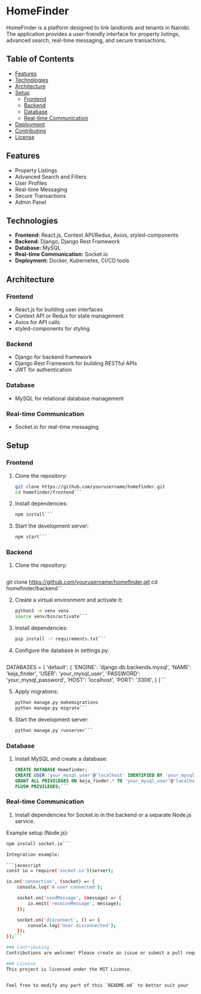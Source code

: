 # HomeFinder

HomeFinder is a platform designed to link landlords and tenants in Nairobi. The application provides a user-friendly interface for property listings, advanced search, real-time messaging, and secure transactions.

## Table of Contents

- [Features](#features)
- [Technologies](#technologies)
- [Architecture](#architecture)
- [Setup](#setup)
  - [Frontend](#frontend)
  - [Backend](#backend)
  - [Database](#database)
  - [Real-time Communication](#real-time-communication)
- [Deployment](#deployment)
- [Contributing](#contributing)
- [License](#license)

## Features

- Property Listings
- Advanced Search and Filters
- User Profiles
- Real-time Messaging
- Secure Transactions
- Admin Panel

## Technologies

- **Frontend:** React.js, Context API/Redux, Axios, styled-components
- **Backend:** Django, Django Rest Framework
- **Database:** MySQL
- **Real-time Communication:** Socket.io
- **Deployment:** Docker, Kubernetes, CI/CD tools

## Architecture

### Frontend

- React.js for building user interfaces
- Context API or Redux for state management
- Axios for API calls
- styled-components for styling

### Backend

- Django for backend framework
- Django Rest Framework for building RESTful APIs
- JWT for authentication

### Database

- MySQL for relational database management

### Real-time Communication

- Socket.io for real-time messaging

## Setup

### Frontend

1. Clone the repository:
   ```sh
   git clone https://github.com/yourusername/homefinder.git
   cd homefinder/frontend```

2. Install dependencies:

   ```sh
   npm install```

3. Start the development server:

   ```sh
   npm start```


### Backend
1. Clone the repository:

   ```sh
git clone https://github.com/yourusername/homefinder.git
cd homefinder/backend```

2. Create a virtual environment and activate it:

   ```sh
   python3 -m venv venv
   source venv/bin/activate```

3. Install dependencies:

   ```sh
   pip install -r requirements.txt```

4. Configure the database in settings.py:

   ```python
DATABASES = {
    'default': {
        'ENGINE': 'django.db.backends.mysql',
        'NAME': 'keja_finder',
        'USER': 'your_mysql_user',
        'PASSWORD': 'your_mysql_password',
        'HOST': 'localhost',
        'PORT': '3306',
    }
}```

5. Apply migrations:

   ```sh
   python manage.py makemigrations
   python manage.py migrate```

6. Start the development server:

   ```sh
   python manage.py runserver```

###  Database

1. Install MySQL and create a database:
   ```sql
   CREATE DATABASE Homefinder;
   CREATE USER 'your_mysql_user'@'localhost' IDENTIFIED BY 'your_mysql_password';
   GRANT ALL PRIVILEGES ON keja_finder.* TO 'your_mysql_user'@'localhost';
   FLUSH PRIVILEGES;```

### Real-time Communication

1. Install dependencies for Socket.io in the backend or a separate Node.js service.

Example setup (Node.js):

```sh
npm install socket.io```

Integration example:

```javascript
const io = require('socket.io')(server);

io.on('connection', (socket) => {
    console.log('A user connected');

    socket.on('sendMessage', (message) => {
        io.emit('receiveMessage', message);
    });

    socket.on('disconnect', () => {
        console.log('User disconnected');
    });
});```

### Contributing
Contributions are welcome! Please create an issue or submit a pull request for any changes.

### License
This project is licensed under the MIT License.


Feel free to modify any part of this `README.md` to better suit your 


